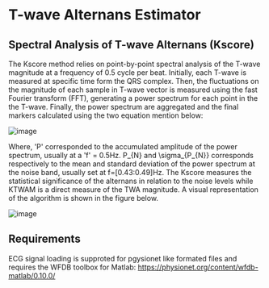 # T-wave Alternans Estimator
## Spectral Analysis of T-wave Alternans (Kscore)

The Kscore method relies on point-by-point spectral analysis of the T-wave magnitude at a frequency of 0.5 cycle per beat. Initially, each T-wave is measured at specific time form the QRS complex. Then, the fluctuations on the magnitude of each sample in T-wave vector is measured using the fast Fourier transform (FFT), generating a power spectrum for each point in the the T-wave. Finally, the power spectrum are aggregated and the final markers calculated using the two equation mention below:

![image](https://user-images.githubusercontent.com/9551412/135170075-7267bf92-079d-40e6-9084-3b7f7e38a1c6.png)

Where,  'P' corresponded to the accumulated amplitude of the power spectrum, usually at a 'f' = 0.5Hz. P_{N} and \sigma_{P_{N}} corresponds respectively to the mean and standard deviation of the power spectrum at the noise band, usually set at f=[0.43:0.49]Hz. The Kscore measures the statistical significance of the alternans in relation to the noise levels while KTWAM is a direct measure of the TWA magnitude. A visual representation of the algorithm is shown in the figure below.

![image](https://user-images.githubusercontent.com/9551412/135169912-7b55fe98-3615-4ede-b6b4-8a1ff4684fe7.png)

## Requirements
ECG signal loading is supproted for pgysionet like formated files and requires the WFDB toolbox for Matlab:
https://physionet.org/content/wfdb-matlab/0.10.0/
